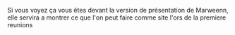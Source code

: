 Si vous voyez ça vous êtes devant la version de présentation de Marweenn, elle servira a montrer ce que l'on peut faire comme site l'ors de la premiere reunions